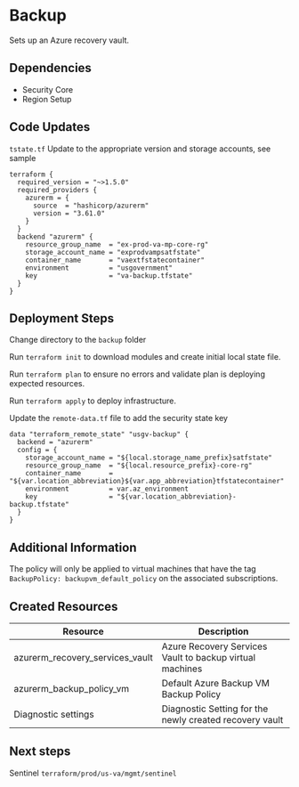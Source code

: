 # Backup

Sets up an Azure recovery vault.

## Dependencies

- Security Core
- Region Setup

## Code Updates

`tstate.tf` Update to the appropriate version and storage accounts, see sample

``` hcl
terraform {
  required_version = "~>1.5.0"
  required_providers {
    azurerm = {
      source  = "hashicorp/azurerm"
      version = "3.61.0"
    }
  }
  backend "azurerm" {
    resource_group_name  = "ex-prod-va-mp-core-rg"
    storage_account_name = "exprodvampsatfstate"
    container_name       = "vaextfstatecontainer"
    environment          = "usgovernment"
    key                  = "va-backup.tfstate"
  }
}
```

## Deployment Steps

Change directory to the `backup` folder

Run `terraform init` to download modules and create initial local state file.

Run `terraform plan` to ensure no errors and validate plan is deploying expected resources.

Run `terraform apply` to deploy infrastructure.

Update the `remote-data.tf` file to add the security state key

``` hcl
data "terraform_remote_state" "usgv-backup" {
  backend = "azurerm"
  config = {
    storage_account_name = "${local.storage_name_prefix}satfstate"
    resource_group_name  = "${local.resource_prefix}-core-rg"
    container_name       = "${var.location_abbreviation}${var.app_abbreviation}tfstatecontainer"
    environment          = var.az_environment
    key                  = "${var.location_abbreviation}-backup.tfstate"
  }
}
```

## Additional Information

The policy will only be applied to virtual machines that have the tag `BackupPolicy: backupvm_default_policy` on the associated subscriptions.

## Created Resources

| Resource | Description |
|------|-------------|
| azurerm_recovery_services_vault | Azure Recovery Services Vault to backup virtual machines |
| azurerm_backup_policy_vm | Default Azure Backup VM Backup Policy |
| Diagnostic settings | Diagnostic Setting for the newly created recovery vault | 

## Next steps

Sentinel `terraform/prod/us-va/mgmt/sentinel`